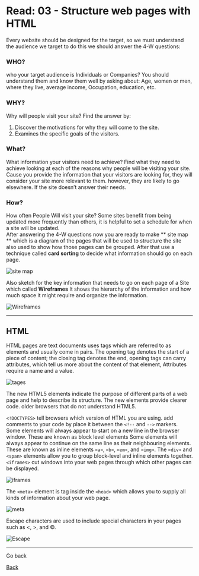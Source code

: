 # Read: 03 - Structure web pages with HTML

Every website should be designed for the target, so we must understand the audience we target to do this we should answer the 4-W questions:
### WHO?
who your target audience is Individuals or Companies?
You should understand them and know them well by asking about:
Age, women or men, where they live, average income, Occupation, education, etc.

### WHY?
Why will people visit your site?
Find the answer by:
1.  Discover the motivations for why they will come to the site.
2. Examines the specific goals of the visitors.

### What?
What information your visitors need to achieve?
Find what they need to achieve looking at each of the reasons why people will be visiting your site. Cause you provide the information that your visitors are looking for, they will consider your site more relevant to them. however, they are likely to go elsewhere. If the site doesn’t answer their needs.

### How?
How often People Will visit your site? 
Some sites benefit from being updated more frequently than others, it is helpful to set a schedule for when a site will be updated.
<br>
After answering the 4-W questions now you are ready to make ** site map ** which is a diagram of the pages that will be used to structure the site also used to show how those pages can be grouped. After that use a technique called **card sorting** to decide what information should go on each page. 

![site map](files/site-map.png)

Also sketch for the key information that needs to go on each page of a Site which called **Wireframes** It shows the hierarchy of the information and how much space it might require and organize the information.

![Wireframes](files/Wireframes.png)

***
## HTML
HTML pages are text documents uses tags which are referred to as elements and usually come in pairs. The opening tag denotes the start of a piece of content; the closing tag denotes the end, opening tags can carry attributes, which tell us more about the content of that element, Attributes require a name and a value.

![tages](files/tag.png)

The new HTML5 elements indicate the purpose of different parts of a web page and help to describe its structure. The new elements provide clearer code. older browsers that do not understand HTML5.

`<!DOCTYPES>` tell browsers which version of HTML you are using. add comments to your code by place it between the
`<!--` and `-->` markers. Some elements will always appear to start on a new line in the browser window. These are known as block level elements Some elements will always appear to continue on the same line as their neighbouring elements. These are known as inline elements `<a>`, `<b>`, `<em>`, and `<img>`. The `<div>` and `<span>` elements allow you to group block-level and inline elements together.
`<iframes>` cut windows into your web pages through which other pages can be displayed.

![iframes](files/iframes.png)

The `<meta>` element is tag inside the `<head>` which allows you to supply all kinds of information about your web page.

![meta](files/meta.png)

Escape characters are used to include special characters in your pages such as <, >, and ©.

![Escape](files/Escape.png)

***

Go back

[Back](README.md)